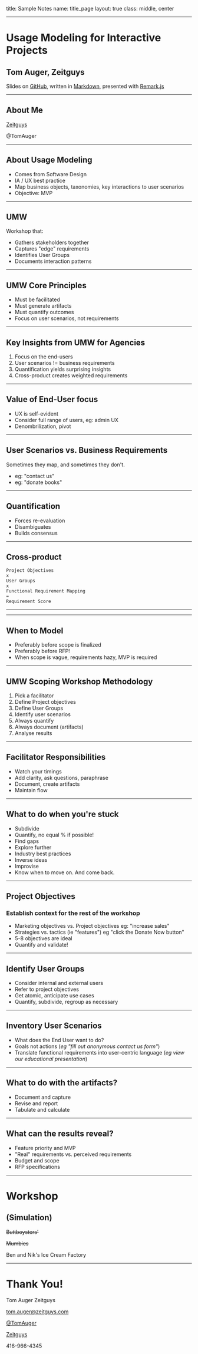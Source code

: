 title: Sample Notes
name: title_page
layout: true
class: middle, center

---

# Usage Modeling for Interactive Projects
## Tom Auger, Zeitguys

Slides on [GitHub](https://github.com/TomAuger/UsageModelingWorkshop/blob/master/notes.md), written in [Markdown](https://daringfireball.net/projects/markdown/), presented with [Remark.js](https://github.com/gnab/remark)

---

## About Me

[Zeitguys](http://zeitguys.com)

@TomAuger

---

## About Usage Modeling

* Comes from Software Design
* IA / UX best practice
* Map business objects, taxonomies, key interactions to user scenarios
* Objective: MVP

---

## UMW

Workshop that:

* Gathers stakeholders together
* Captures "edge" requirements
* Identifies User Groups
* Documents interaction patterns

---

## UMW Core Principles

* Must be facilitated
* Must generate artifacts
* Must quantify outcomes
* Focus on user scenarios, not requirements

---


##  Key Insights from UMW for Agencies

1. Focus on the end-users
2. User scenarios != business requirements
3. Quantification yields surprising insights
4. Cross-product creates weighted requirements

---

## Value of End-User focus

* UX is self-evident
* Consider full range of users, eg: admin UX
* Denombrilization, pivot

---

##  User Scenarios vs. Business Requirements

Sometimes they map, and sometimes they don't.

* eg: "contact us"
* eg: "donate books"

---

## Quantification

* Forces re-evaluation
* Disambiguates
* Builds consensus

---

## Cross-product

    Project Objectives
    x
    User Groups
    x
    Functional Requirement Mapping
    =
    Requirement Score

---
--- 

## When to Model

* Preferably before scope is finalized
* Preferably before RFP!
* When scope is vague, requirements hazy, MVP is required

---

##  UMW Scoping Workshop Methodology

1. Pick a facilitator
2. Define Project objectives
2. Define User Groups
3. Identify user scenarios
4. Always quantify
5. Always document (artifacts)
6. Analyse results

---

##  Facilitator Responsibilities

* Watch your timings
* Add clarity, ask questions, paraphrase
* Document, create artifacts
* Maintain flow

---

##  What to do when you're stuck

* Subdivide
* Quantify, no equal % if possible!
* Find gaps
* Explore further
* Industry best practices
* Inverse ideas
* Improvise
* Know when to move on. And come back.

---

##  Project Objectives
### Establish context for the rest of the workshop

* Marketing objectives vs. Project objectives eg: "increase sales"
* Strategies vs. tactics (ie "features") eg "click the Donate Now button"
* 5-8 objectives are ideal
* Quantify and validate!

---

## Identify User Groups

* Consider internal and external users
* Refer to project objectives
* Get atomic, anticipate use cases
* Quantify, subdivide, regroup as necessary

---

##  Inventory User Scenarios
* What does the End User want to do?
* Goals not actions (*eg "fill out anonymous contact us form"*)
* Translate functional requirements into user-centric language (*eg view our educational presentation*)

---

## What to do with the artifacts?

* Document and capture
* Revise and report
* Tabulate and calculate

---

## What can the results reveal?

* Feature priority and MVP
* "Real" requirements vs. perceived requirements
* Budget and scope
* RFP specifications

---

# Workshop
## (Simulation)


~~Buttboysters'~~

~~Mumbies~~

Ben and Nik's Ice Cream Factory

---

# Thank You!

Tom Auger
Zeitguys

[tom.auger@zeitguys.com](mailto://tom.auger@zeitguys.com)

[@TomAuger](https://twitter.com/TomAuger)

[Zeitguys](http://www.zeitguys.com)

416-966-4345
